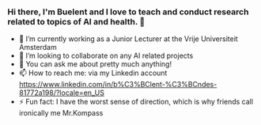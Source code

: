 ### Hi there, I'm Buelent and I love to teach and conduct research related to topics of AI and health. 👋

- 🔭 I’m currently working as a Junior Lecturer at the Vrije Universiteit Amsterdam
- 👯 I’m looking to collaborate on any AI related projects
- 💬 You can ask me about pretty much anything!
- 📫 How to reach me: via my Linkedin account https://www.linkedin.com/in/b%C3%BClent-%C3%BCndes-81772a198/?locale=en_US 
- ⚡ Fun fact: I have the worst sense of direction, which is why friends call ironically me Mr.Kompass

